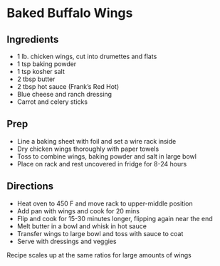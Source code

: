 # Baked Buffalo Wings

## Ingredients

- 1 lb. chicken wings, cut into drumettes and flats
- 1 tsp baking powder
- 1 tsp kosher salt
- 2 tbsp butter
- 2 tbsp hot sauce (Frank’s Red Hot)
- Blue cheese and ranch dressing
- Carrot and celery sticks

## Prep

- Line a baking sheet with foil and set a wire rack inside
- Dry chicken wings thoroughly with paper towels
- Toss to combine wings, baking powder and salt in large bowl
- Place on rack and rest uncovered in fridge for 8-24 hours

## Directions

- Heat oven to 450 F and move rack to upper-middle position
- Add pan with wings and cook for 20 mins
- Flip and cook for 15-30 minutes longer, flipping again near the end
- Melt butter in a bowl and whisk in hot sauce
- Transfer wings to large bowl and toss with sauce to coat
- Serve with dressings and veggies

Recipe scales up at the same ratios for large amounts of wings
